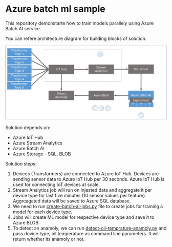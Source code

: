 # Azure batch ml sample

This repository demonstarte how to train models parallely using Azure Batch AI service.

You can refere architecture diagram for building blocks of solution.

![Solution Block Diagram](https://github.com/Coder-2xx/batch-ml/blob/master/using-azure-batch-ai/solution-architecture.png)

Solution depends on:

* Azure IoT Hub
* Azure Stream Analytics
* Azure Batch AI
* Azure Storage - SQL, BLOB

Solution steps:

1. Devices (Transformers) are connected to Azure IoT Hub. Devices are sending sensor data to Azure IoT Hub per 30 seconds. Azure IoT Hub is used for connecting IoT devices at scale.
2. Stream Analytics job will run on injested data and aggregate it per device type for last five minutes (10 sensor values per feature). Aggreagated data will be saved to Azure SQL database.
3. We need to run [create-batch-ai-jobs.py](https://github.com/Coder-2xx/batch-ml/blob/master/using-azure-batch-ai/create-batch-ai-jobs.py) file to create jobs for training a model for each device type.
4. Jobs will create ML model for respective device type and save it to Azure BLOB.
5. To detect an anamoly, we can run [detect-oil-temprature-anamoly.py](https://github.com/Coder-2xx/batch-ml/blob/master/using-azure-batch-ai/detect-oil-temprature-anamoly.py) and pass device type, oil temperature as command line parameters. It will return whether its anamoly or not.
